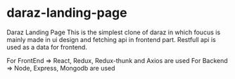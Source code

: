 # daraz-landing-page
Daraz Landing Page
This is the simplest clone of daraz in which foucus is mainly made in ui design and fetching api in frontend part.
Restfull api is used as a data for frontend.

For FrontEnd => React, Redux, Redux-thunk and Axios are used
For Backend => Node, Express, Mongodb are used

